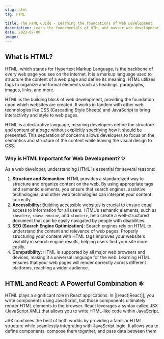 ```yaml
---
slug: html
tag: HTML

title: The HTML Guide - Learning the foundations of Web Development
description: Learn the fundamentals of HTML and master web development with this comprehensive guide. Explore the power of HTML in creating web pages.
date: 2023-07-08
image:
---
```

## What is HTML?

HTML, which stands for Hypertext Markup Language, is the backbone of every web page you see on the internet. It is a markup language used to structure the content of a web page and define its meaning. HTML utilizes tags to organize and format elements such as headings, paragraphs, images, links, and more.

HTML is the building block of web development, providing the foundation upon which websites are created. It works in tandem with other web technologies like CSS (Cascading Style Sheets) and JavaScript to bring interactivity and style to web pages.

HTML is a declarative language, meaning developers define the structure and content of a page without explicitly specifying how it should be presented. This separation of concerns allows developers to focus on the semantics and structure of the content while leaving the visual design to CSS.


### Why is HTML Important for Web Development? ✨

As a web developer, understanding HTML is essential for several reasons:

1. **Structure and Semantics:** HTML provides a standardized way to structure and organize content on the web. By using appropriate tags and semantic elements, you ensure that search engines, assistive technologies, and other web technologies can interpret your content correctly.
2. **Accessibility:** Building accessible websites is crucial to ensure equal access to information for all users. HTML's semantic elements, such as `<header>`, `<nav>`, `<main>`, and `<footer>`, help create a well-structured document that can be easily navigated by people with disabilities.
3. **SEO (Search Engine Optimization):** Search engines rely on HTML to understand the content and relevance of web pages. Properly structuring your content with HTML tags improves your website's visibility in search engine results, helping users find your site more easily.
4. **Compatibility:** HTML is supported by all major web browsers and devices, making it a universal language for the web. Learning HTML ensures that your web pages will render correctly across different platforms, reaching a wider audience.

## HTML and React: A Powerful Combination ⚛️

HTML plays a significant role in React applications. In [[react|React]], you write components using JavaScript, but those components ultimately render HTML elements to the browser. React leverages a syntax called JSX (JavaScript XML) that allows you to write HTML-like code within JavaScript.

JSX combines the best of both worlds by providing a familiar HTML structure while seamlessly integrating with JavaScript logic. It allows you to define components, compose them together, and pass data between them.